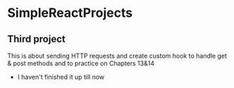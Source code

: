 # SimpleReactProjects
## Third project 
This is about sending HTTP requests and create custom hook to handle get & post methods and to practice on Chapters 13&14
* I haven't finished it up till now
